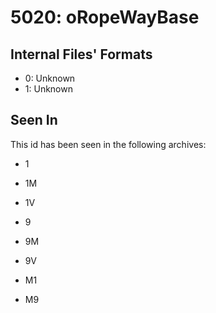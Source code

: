# 5020: oRopeWayBase

## Internal Files' Formats
- 0: Unknown
- 1: Unknown

## Seen In

This id has been seen in the following archives:  

- 1  

- 1M  

- 1V  

- 9  

- 9M  

- 9V  

- M1  

- M9  

